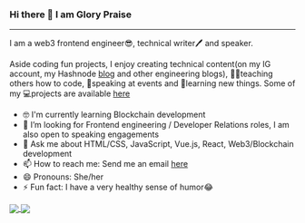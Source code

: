 ### Hi there 👋 I am Glory Praise

***

I am a web3 frontend engineer😎, technical writer🖊️ and speaker.

Aside coding fun projects, I enjoy creating technical content(on my IG account, my Hashnode [blog](https://glorypraise.hashnode.dev/) and other engineering blogs), 👩‍🏫teaching others how to code, 🎤speaking at events and 📖learning new things. Some of my 💻projects are available [here](https://myprojectportfolio-emmaglorypraise.netlify.app/)

- 🤓 I'm currently learning Blockchain development
- 🤔 I’m looking for Frontend engineering / Developer Relations roles, I am also open to speaking engagements
- 💬 Ask me about HTML/CSS, JavaScript, Vue.js, React, Web3/Blockchain development
- 📫 How to reach me: Send me an email [here](mailto:emmaglorypraise@gmail.com)  
- 😄 Pronouns: She/her
- ⚡ Fun fact: I have a very healthy sense of humor😂

<a href="https://github.com/anuraghazra/github-readme-stats">
  <img align="center" src="https://github-readme-stats.vercel.app/api?username=emmaglorypraise&show_icons=true&theme=radical" />
</a>
<a href="https://github.com/anuraghazra/github-readme-stats">
  <img align="center" src="https://github-readme-stats.vercel.app/api/top-langs/?username=emmaglorypraise&langs_count=6&layout=compact&theme=radical" />
</a>



